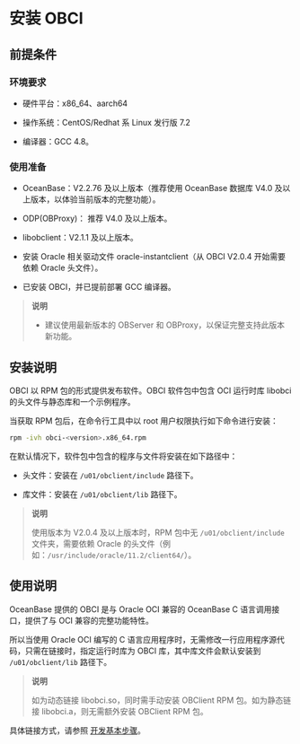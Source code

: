 # 安装 OBCI

## 前提条件

### 环境要求

* 硬件平台：x86_64、aarch64

* 操作系统：CentOS/Redhat 系 Linux 发行版 7.2

* 编译器：GCC 4.8。

### 使用准备

* OceanBase：V2.2.76 及以上版本（推荐使用 OceanBase 数据库 V4.0 及以上版本，以体验当前版本的完整功能）。

* ODP(OBProxy)： 推荐 V4.0 及以上版本。

* libobclient：V2.1.1 及以上版本。

* 安装 Oracle 相关驱动文件 oracle-instantclient（从 OBCI V2.0.4 开始需要依赖 Oracle 头文件）。

* 已安装 OBCI，并已提前部署 GCC 编译器。

> **说明**
>
> * 建议使用最新版本的 OBServer 和 OBProxy，以保证完整支持此版本新功能。

## 安装说明

OBCI 以 RPM 包的形式提供发布软件。OBCI 软件包中包含 OCI 运行时库 libobci 的头文件与静态库和一个示例程序。

当获取 RPM 包后，在命令行工具中以 root 用户权限执行如下命令进行安装：

```bash
rpm -ivh obci-<version>.x86_64.rpm
```

在默认情况下，软件包中包含的程序与文件将安装在如下路径中：

* 头文件：安装在 `/u01/obclient/include` 路径下。

* 库文件：安装在 `/u01/obclient/lib` 路径下。

> **说明**
>
> 使用版本为 V2.0.4 及以上版本时，RPM 包中无 `/u01/obclient/include` 文件夹，需要依赖 Oracle 的头文件（例如：`/usr/include/oracle/11.2/client64/`）。

## 使用说明

OceanBase 提供的 OBCI 是与 Oracle OCI 兼容的 OceanBase C 语言调用接口，提供了与 OCI 兼容的完整功能特性。

所以当使用 Oracle OCI 编写的 C 语言应用程序时，无需修改一行应用程序源代码，只需在链接时，指定运行时库为 OBCI 库，其中库文件会默认安装到 `/u01/obclient/lib` 路径下。

> **说明**
>
> 如为动态链接 libobci.so，同时需手动安装 OBClient RPM 包。如为静态链接 libobci.a，则无需额外安装 OBClient RPM 包。

具体链接方式，请参照 [开发基本步骤](5.basic-steps-of-development.md)。
